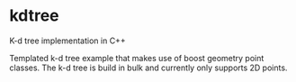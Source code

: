 kdtree
======

K-d tree implementation in C++

Templated k-d tree example that makes use of boost geometry point
classes. The k-d tree is build in bulk and currently only supports 2D
points.
